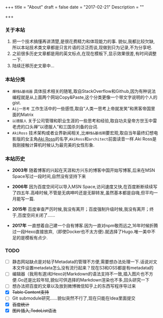+++
title = "About"
draft = false
date = "2017-02-21"
Description = "" 

+++
### 关于本站
1. 把一个技术搞懂再讲清楚,是很花费精力和体现能力的事.
貌似,我都比较欠缺,所以本站技术类文章都是只言片语的泛泛而谈,现做到只为记录,不为分享吧.
2. 之前很多历史文章都是用的英文标点,在现在模板下,显示效果很差,有时间调整一下.
3. 陆续迁移历史文章中...


### 本站分类
+ `爆栈&基线器` 具体技术相关的随笔,取自StackOverflow和Github,因为有种说法编程就是从上面两个网站Copy&Paste,这个分类更像一个带文字说明的个人的gist.
+ `Aij一思考` 工作生活中的一些感悟,取自“人类一思考上帝就发笑”和黑客帝国里面的Matrix
+ `以德服人` 关于公司管理和职业生涯的一些思考和经验,取自功夫皇帝方世玉中雷老虎的口头禅“以德服人”和三国杀刘备的台词.
+ `AkiRoss` 技术架构或者业界新闻相关,比`爆栈&基线期`要宏观,取自当年最终幻想电影版的女主角[Aki Ross](http://finalfantasy.wikia.com/wiki/Aki_Ross)的名字,`AkiRoss`和`architect`前面读音一样.Aki Ross是我刚接触计算机时候认为最完美的女性形象.

### 本站历史
+ **2003年**
随着博客的兴起在天涯和方兴东的博客中国开始写博客,后来在MSN Space写过一段时间,自然没有坚持下来 

+ **2006年**
因为百度空间可以导入MSN Space,访问速度又快,在百度断断续续写了四五年.高峰时候,不管是无病呻吟还是无聊转发,虽然基本都是自嗨,但平均一月能写一篇.
   
+ **2015年**
百度审查严厉时候,我没有离开；百度强制升级时候,我没有离开；终于,百度空间关闭了……

+ **2017年**
一直想着自己建一个自有博客.因为一直对npm敬而远之,16年时候折腾过一段Hexo直接放弃,（即使Docker也不太方便).就选择了Hugo.唯一美中不足的是模板有点少.

### TODO
+ [ ] 静态网站缺点是对帖子Metadata的管理不方便,需要想办法处理一下.话说对文本文件设置metadata怎么没有流行起来？现在S3和OSS都是有metadata的
+ [ ] 编辑器（我用有道)和Hexo对Markdown的语法支持不一致,插入图片也不方便.Go还是比较年轻,貌似可供选择的Markdown渲染也不多,回头研究一下
+ [ ] 想办法把百度的文章以及放到微博微信知乎上的东西写程序导过来
+ [x] ~~Table Content支持~~ 
+ [ ] Git submodule研究……貌似突然不行了,现在只能在Idea里面提交
+ [x] ~~百度统计~~
+ [x] ~~图片插入,TodoList语法~~

